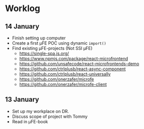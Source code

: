 # Worklog

## 14 January

- Finish setting up computer
- Create a first µFE POC using dynamic `import()`
- Find existing µFE-projects (Not SSI µFE)
  - https://single-spa.js.org/
  - https://www.npmjs.com/package/react-microfrontend
  - https://github.com/unsafecode/react-microfrontends-demo
  - https://github.com/ctrlplusb/react-async-component
  - https://github.com/ctrlplusb/react-universally
  - https://github.com/onerzafer/microfe
  - https://github.com/onerzafer/microfe-client



## 13 January

- Set up my workplace on DR.
- Discuss scope of project with Tommy
- Read in µFE-book

